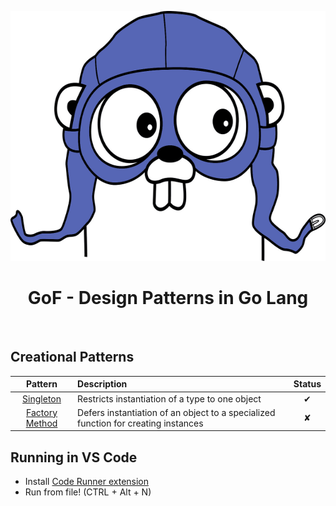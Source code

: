 <p align="center">
  <img src="./gopher.png" height="400">
  <h1 align="center">
    GoF - Design Patterns in Go Lang
  </h1>
  <br/>
</p>

## Creational Patterns

| Pattern | Description | Status |
|:-------:|:----------- |:------:|
| [Singleton](/creational/singleton) | Restricts instantiation of a type to one object | ✔ |
| [Factory Method](/creational/factory.md) | Defers instantiation of an object to a specialized function for creating instances | ✘ |

## Running in VS Code

- Install [Code Runner extension](https://marketplace.visualstudio.com/items?itemName=formulahendry.code-runner)   
- Run from file! (CTRL + Alt + N)